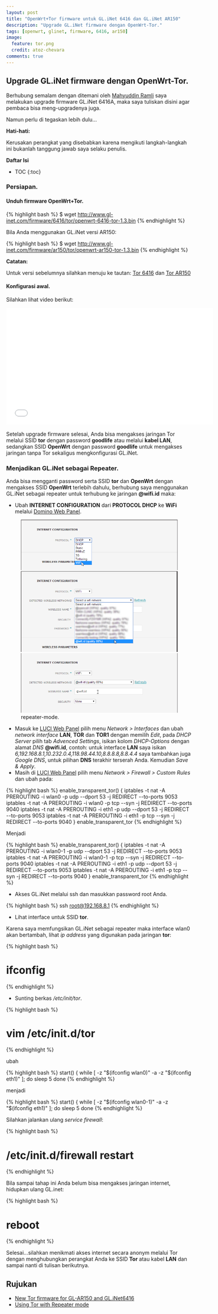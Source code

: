 ```yaml
---
layout: post
title: "OpenWrt+Tor firmware untuk GL.iNet 6416 dan GL.iNet AR150"
description: "Upgrade GL.iNet firmware dengan OpenWrt-Tor."
tags: [openwrt, glinet, firmware, 6416, ar150]
image:
  feature: tor.png
  credit: atoz-chevara
comments: true
---
```


## Upgrade GL.iNet firmware dengan OpenWrt-Tor.

 Berhubung semalam dengan ditemani oleh [Mahyuddin Ramli](http://dotovr.blogspot.com/) saya melakukan
 upgrade firmware GL.iNet 6416A, maka saya tuliskan disini agar pembaca bisa meng-upgradenya juga.
 
 Namun perlu di tegaskan lebih dulu...
 
<div class="alert alert-danger"><strong>Hati-hati:</strong>
<p>Kerusakan perangkat yang disebabkan karena mengikuti langkah-langkah ini bukanlah tanggung jawab
saya selaku penulis.</p></div> 

**Daftar Isi**

* TOC
{:toc}
 
### Persiapan.

#### Unduh firmware OpenWrt+Tor.

{% highlight bash %}
$ wget http://www.gl-inet.com/firmware/6416/tor/openwrt-6416-tor-1.3.bin
{% endhighlight %}

 Bila Anda menggunakan GL.iNet versi AR150:
 
{% highlight bash %}
$ wget http://www.gl-inet.com/firmware/ar150/tor/openwrt-ar150-tor-1.3.bin
{% endhighlight %}

<div class="alert alert-note"><strong>Catatan:</strong>
<p>Untuk versi sebelumnya silahkan menuju ke tautan: <a href="http://www.gl-inet.com/firmware/6416/tor/" target="_blank">
Tor 6416</a> dan <a href="http://www.gl-inet.com/firmware/ar150/tor/" target="_blank">Tor AR150</a></p></div>

#### Konfigurasi awal.

 Silahkan lihat video berikut:
 
<iframe width="560" height="315" src="//www.youtube.com/embed/EYBdryKP7fc" frameborder="0"> </iframe>

 Setelah upgrade firmware selesai, Anda bisa mengakses jaringan Tor melalui SSID **tor** dengan
 password **goodlife** atau melalui **kabel LAN**, sedangkan SSID **OpenWrt** dengan password **goodlife** untuk mengakses
 jaringan tanpa Tor sekaligus mengkonfigurasi GL.iNet.

### Menjadikan GL.iNet sebagai Repeater.
 
 Anda bisa mengganti password serta SSID **tor** dan **OpenWrt** dengan mengakses SSID **OpenWrt**
 terlebih dahulu, berhubung saya menggunakan GL.iNet sebagai repeater untuk terhubung ke jaringan
 **@wifi.id** maka:
 
 + Ubah **INTERNET CONFIGURATION** dari **PROTOCOL DHCP** ke **WiFi**
 melalui [Domino Web Panel](http://192.168.8.1/cgi-bin/luci/webpanel/).
 
<figure class="half">
	<img src="/images/tor1.png" alt="">
	<img src="/images/tor2.png" alt="">
	<img src="/images/tor3.png" alt="">
	<figcaption>repeater-mode.</figcaption>
</figure>
 
 + Masuk ke [LUCI Web Panel](http://192.168.8.1/cgi-bin/luci/admin/) pilih menu
 *Network > Interfaces* dan ubah *network interface* **LAN**, **TOR** dan **TOR1**
 dengan memilih *Edit*, pada *DHCP Server* pilih tab *Advenced Settings*, isikan kolom
 *DHCP-Options* dengan alamat *DNS* **@wifi.id**,
 contoh: untuk interface **LAN** saya isikan *6,192.168.8.1,10.232.0.4,118.98.44.10,8.8.8.8,8.8.4.4*
 saya tambahkan juga *Google DNS*, untuk pilihan **DNS** terakhir terserah Anda. Kemudian *Save & Apply*.
 + Masih di [LUCI Web Panel](http://192.168.8.1/cgi-bin/luci/admin/) pilih menu
 *Network > Firewall > Custom Rules* dan ubah pada:
 
{% highlight bash %}
enable_transparent_tor() {
  iptables -t nat -A PREROUTING -i wlan0 -p udp --dport 53 -j REDIRECT --to-ports 9053
  iptables -t nat -A PREROUTING -i wlan0 -p tcp --syn -j REDIRECT --to-ports 9040 
  iptables -t nat -A PREROUTING -i eth1 -p udp --dport 53 -j REDIRECT --to-ports 9053
  iptables -t nat -A PREROUTING -i eth1 -p tcp --syn -j REDIRECT --to-ports 9040
}
enable_transparent_tor
{% endhighlight %}

 Menjadi
 
{% highlight bash %}
enable_transparent_tor() {
  iptables -t nat -A PREROUTING -i wlan0-1 -p udp --dport 53 -j REDIRECT --to-ports 9053
  iptables -t nat -A PREROUTING -i wlan0-1 -p tcp --syn -j REDIRECT --to-ports 9040 
  iptables -t nat -A PREROUTING -i eth1 -p udp --dport 53 -j REDIRECT --to-ports 9053
  iptables -t nat -A PREROUTING -i eth1 -p tcp --syn -j REDIRECT --to-ports 9040
}
enable_transparent_tor
{% endhighlight %}

 + Akses GL.iNet melalui ssh dan masukkan password root Anda.

{% highlight bash %}
ssh root@192.168.8.1
{% endhighlight %}

 + Lihat interface untuk SSID **tor**.

 Karena saya memfungsikan GL.iNet sebagai repeater maka interface wlan0 akan bertambah,
 lihat *ip address* yang digunakan pada jaringan **tor**:
 
{% highlight bash %}
 # ifconfig
{% endhighlight %} 

 + Sunting berkas */etc/init/tor*.
 
{% highlight bash %}
 # vim /etc/init.d/tor
{% endhighlight %}
 
 ubah

{% highlight bash %} 
 start() {
        while [ -z "$(ifconfig wlan0)" -a -z "$(ifconfig eth1)" ]; do
                sleep 5
        done
{% endhighlight %}
		
 menjadi

{% highlight bash %} 
 start() {
        while [ -z "$(ifconfig wlan0-1)" -a -z "$(ifconfig eth1)" ]; do
                sleep 5
        done
{% endhighlight %}

 Silahkan jalankan ulang *service firewall*:

{% highlight bash %}
# /etc/init.d/firewall restart
{% endhighlight %}

 Bila sampai tahap ini Anda belum bisa mengakses jaringan internet, hidupkan ulang GL.inet:

{% highlight bash %}
# reboot
{% endhighlight %}
 
 Selesai...silahkan menikmati akses internet secara anonym melalui Tor dengan menghubungkan
 perangkat Anda ke SSID **Tor** atau kabel **LAN** dan sampai nanti di tulisan berikutnya.

## Rujukan

+ [New Tor firmware for GL-AR150 and GL.iNet6416](http://www.gl-inet.com/new-tor-firmware-for-gl-ar150-and-gl-inet6416/)
+ [Using Tor with Repeater mode](http://www.gl-inet.com/using-tor-with-repeater-mode/)

